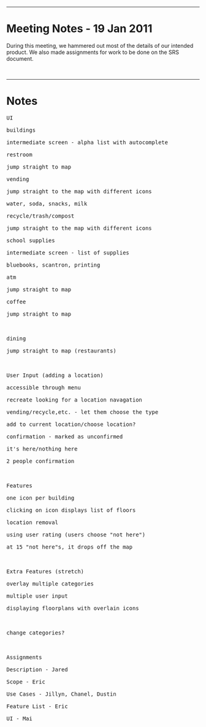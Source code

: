 
---

# Meeting Notes - 19 Jan 2011 #
During this meeting, we hammered out most of the details of our intended product.  We also made assignments for work to be done on the SRS document.

<br />

---

# Notes #
<pre>
UI<br>
buildings<br>
intermediate screen - alpha list with autocomplete<br>
restroom<br>
jump straight to map<br>
vending<br>
jump straight to the map with different icons<br>
water, soda, snacks, milk<br>
recycle/trash/compost<br>
jump straight to the map with different icons<br>
school supplies<br>
intermediate screen - list of supplies<br>
bluebooks, scantron, printing<br>
atm<br>
jump straight to map<br>
coffee<br>
jump straight to map<br>
<br>
dining<br>
jump straight to map (restaurants)<br>
<br>
User Input (adding a location)<br>
accessible through menu<br>
recreate looking for a location navagation<br>
vending/recycle,etc. - let them choose the type<br>
add to current location/choose location?<br>
confirmation - marked as unconfirmed<br>
it's here/nothing here<br>
2 people confirmation<br>
<br>
Features<br>
one icon per building<br>
clicking on icon displays list of floors<br>
location removal<br>
using user rating (users choose "not here")<br>
at 15 "not here"s, it drops off the map<br>
<br>
Extra Features (stretch)<br>
overlay multiple categories<br>
multiple user input<br>
displaying floorplans with overlain icons<br>
<br>
change categories?<br>
<br>
Assignments<br>
Description - Jared<br>
Scope - Eric<br>
Use Cases - Jillyn, Chanel, Dustin<br>
Feature List - Eric<br>
UI - Mai<br>
</pre>